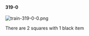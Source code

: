 #### 319-0
![train-319-0-0.png](https://github.com/lil-lab/nlvr/raw/master/nlvr/train/images/40/train-319-0-0.png "train-319-0-0.png")

There are 2 squares with 1 black item